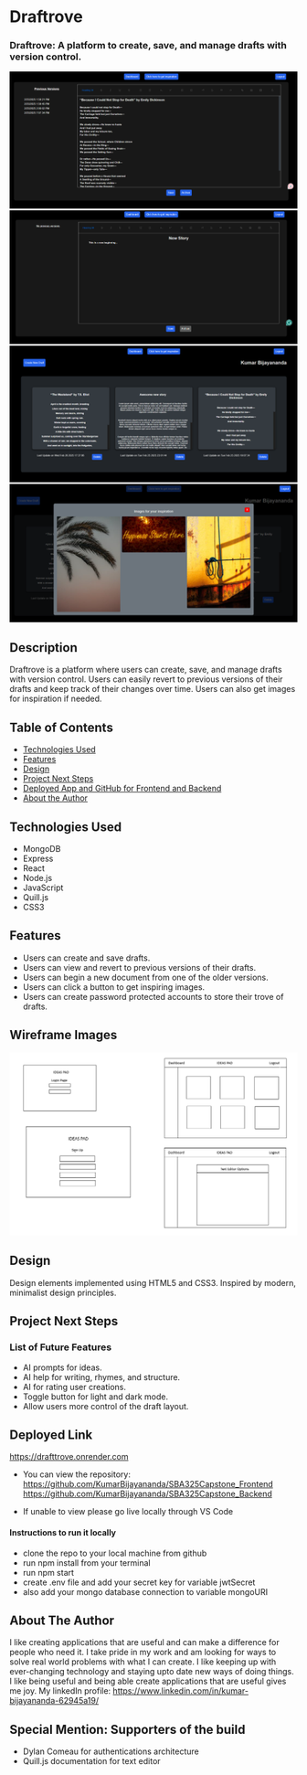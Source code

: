 # Draftrove

### Draftrove: A platform to create, save, and manage drafts with version control.
![Draftrove Screenshot](src/assets/Screenshot%202025-02-26%20225454.png)
![Draftrove Screenshot](src/assets/Screenshot%202025-02-26%20225407.png)
![Draftrove Screenshot](src/assets/Screenshot%202025-02-26%20225242.png)
![Draftrove Screenshot](src/assets/Screenshot%202025-02-26%20225431.png)


## Description
Draftrove is a platform where users can create, save, and manage drafts with version control. Users can easily revert to previous versions of their drafts and keep track of their changes over time. Users can also get images for inspiration if needed.

## Table of Contents
* [Technologies Used](#technologiesused)
* [Features](#features)
* [Design](#design)
* [Project Next Steps](#nextsteps)
* [Deployed App and GitHub for Frontend and Backend](#deployment)
* [About the Author](#author)


## <a name="technologiesused"></a>Technologies Used
* MongoDB
* Express
* React
* Node.js
* JavaScript
* Quill.js
* CSS3

## Features
* Users can create and save drafts.
* Users can view and revert to previous versions of their drafts.
* Users can begin a new document from one of the older versions.
* Users can click a button to get inspiring images.
* Users can create password protected accounts to store their trove of drafts.

## Wireframe Images
![Wireframing Screenshot](src/assets/Capstone_Wireframe.png)

## <a name="design"></a>Design
Design elements implemented using HTML5 and CSS3. Inspired by modern, minimalist design principles.


## <a name="nextsteps"></a>Project Next Steps
### List of Future Features
* AI prompts for ideas.
* AI help for writing, rhymes, and structure.
* AI for rating user creations.
* Toggle button for light and dark mode.
* Allow users more control of the draft layout.


## <a name="deployment"></a>Deployed Link
https://drafttrove.onrender.com

* You can view the repository:
https://github.com/KumarBijayananda/SBA325Capstone_Frontend
https://github.com/KumarBijayananda/SBA325Capstone_Backend

* If unable to view please go live locally through VS Code
#### Instructions to run it locally
* clone the repo to your local machine from github
* run npm install from your terminal
* run npm start
* create .env file and add your secret key for variable jwtSecret
* also add your mongo database connection to variable mongoURI

## <a name="author"></a>About The Author
I like creating applications that are useful and can make a difference for people who need it. I take pride in my work and am looking for ways to solve real world problems with what I can create. I like keeping up with ever-changing technology and staying upto date new ways of doing things. I like being useful and being able create applications that are useful gives me joy. My linkedIn profile: https://www.linkedin.com/in/kumar-bijayananda-62945a19/

## Special Mention: Supporters of the build
* Dylan Comeau for authentications architecture
* Quill.js documentation for text editor
